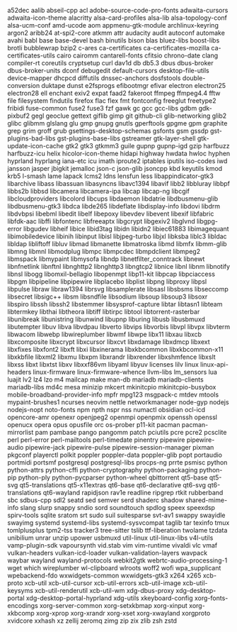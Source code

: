 a52dec
aalib
abseil-cpp
acl
adobe-source-code-pro-fonts
adwaita-cursors
adwaita-icon-theme
alacritty
alsa-card-profiles
alsa-lib
alsa-topology-conf
alsa-ucm-conf
amd-ucode
aom
appmenu-gtk-module
archlinux-keyring
argon2
aribb24
at-spi2-core
atkmm
attr
audacity
audit
autoconf
automake
avahi
babl
base
base-devel
bash
binutils
bison
blas
bluez-libs
boost-libs
brotli
bubblewrap
bzip2
c-ares
ca-certificates
ca-certificates-mozilla
ca-certificates-utils
cairo
cairomm
cantarell-fonts
cfitsio
chrono-date
clang
compiler-rt
coreutils
cryptsetup
curl
dav1d
db
db5.3
dbus
dbus-broker
dbus-broker-units
dconf
debugedit
default-cursors
desktop-file-utils
device-mapper
dhcpcd
diffutils
dnssec-anchors
dosfstools
double-conversion
duktape
dunst
e2fsprogs
efibootmgr
efivar
electron
electron25
electron28
ell
enchant
exiv2
expat
faad2
fakeroot
ffmpeg
ffmpeg4.4
fftw
file
filesystem
findutils
firefox
flac
flex
fmt
fontconfig
freeglut
freetype2
fribidi
fuse-common
fuse2
fuse3
fzf
gawk
gc
gcc
gcc-libs
gdbm
gdk-pixbuf2
gegl
geoclue
gettext
giflib
gimp
git
github-cli
glib-networking
glib2
glibc
glibmm
glslang
glu
gmp
gnupg
gnutls
gperftools
gpgme
gpm
graphite
grep
grim
groff
grub
gsettings-desktop-schemas
gsfonts
gsm
gssdp
gst-plugins-bad-libs
gst-plugins-base-libs
gstreamer
gtk-layer-shell
gtk-update-icon-cache
gtk2
gtk3
gtkmm3
guile
gupnp
gupnp-igd
gzip
harfbuzz
harfbuzz-icu
helix
hicolor-icon-theme
hidapi
highway
hwdata
hwloc
hyphen
hyprland
hyprlang
iana-etc
icu
imath
iproute2
iptables
iputils
iso-codes
iwd
jansson
jasper
jbigkit
jemalloc
json-c
json-glib
jsoncpp
kbd
keyutils
kmod
krb5
l-smash
lame
lapack
lcms2
ldns
lensfun
less
libappindicator-gtk3
libarchive
libass
libassuan
libasyncns
libavc1394
libavif
libb2
libbluray
libbpf
libbs2b
libbsd
libcamera
libcamera-ipa
libcap
libcap-ng
libcgif
libcloudproviders
libcolord
libcups
libdaemon
libdatrie
libdbusmenu-glib
libdbusmenu-gtk3
libdca
libde265
libdeflate
libdisplay-info
libdovi
libdrm
libdvbpsi
libebml
libedit
libelf
libepoxy
libevdev
libevent
libexif
libfabric
libfdk-aac
libffi
libfontenc
libfreeaptx
libgcrypt
libgexiv2
libglvnd
libgpg-error
libgudev
libheif
libice
libid3tag
libidn
libidn2
libiec61883
libimagequant
libimobiledevice
libinih
libinput
libisl
libjpeg-turbo
libjxl
libksba
liblc3
libldac
libldap
libliftoff
libluv
libmad
libmanette
libmatroska
libmd
libmfx
libmm-glib
libmng
libmnl
libmodplug
libmpc
libmpcdec
libmpdclient
libmpeg2
libmspack
libmypaint
libmysofa
libndp
libnetfilter_conntrack
libnewt
libnfnetlink
libnftnl
libnghttp2
libnghttp3
libngtcp2
libnice
libnl
libnm
libnotify
libnsl
libogg
libomxil-bellagio
libopenmpt
libp11-kit
libpcap
libpciaccess
libpgm
libpipeline
libpipewire
libplacebo
libplist
libpng
libproxy
libpsl
libpulse
libraw
libraw1394
librsvg
libsamplerate
libsasl
libsbsms
libseccomp
libsecret
libsigc++
libsm
libsndfile
libsodium
libsoup
libsoup3
libsoxr
libspiro
libssh
libssh2
libstemmer
libsysprof-capture
libtar
libtasn1
libteam
libtermkey
libthai
libtheora
libtiff
libtirpc
libtool
libtorrent-rasterbar
libunibreak
libunistring
libunwind
libupnp
liburing
libusb
libusbmuxd
libutempter
libuv
libva
libvdpau
libverto
libvips
libvorbis
libvpl
libvpx
libvterm
libwacom
libwebp
libwireplumber
libwmf
libwpe
libx11
libxau
libxcb
libxcomposite
libxcrypt
libxcursor
libxcvt
libxdamage
libxdmcp
libxext
libxfixes
libxfont2
libxft
libxi
libxinerama
libxkbcommon
libxkbcommon-x11
libxkbfile
libxml2
libxmu
libxpm
libxrandr
libxrender
libxshmfence
libxslt
libxss
libxt
libxtst
libxv
libxxf86vm
libyaml
libyuv
licenses
lilv
linux
linux-api-headers
linux-firmware
linux-firmware-whence
llvm-libs
lm_sensors
lua
luajit
lv2
lz4
lzo
m4
mailcap
make
man-db
mariadb
mariadb-clients
mariadb-libs
md4c
mesa
minizip
mkcert
mkinitcpio
mkinitcpio-busybox
mobile-broadband-provider-info
mpfr
mpg123
msgpack-c
mtdev
mtools
mypaint-brushes1
ncurses
neovim
nettle
networkmanager
node-gyp
nodejs
nodejs-nopt
noto-fonts
npm
npth
nspr
nss
numactl
obsidian
ocl-icd
opencore-amr
openexr
openjpeg2
openmpi
openpmix
openssh
openssl
openucx
opera
opus
opusfile
orc
os-prober
p11-kit
pacman
pacman-mirrorlist
pam
pambase
pango
pangomm
patch
pciutils
pcre
pcre2
pcsclite
perl
perl-error
perl-mailtools
perl-timedate
pinentry
pipewire
pipewire-audio
pipewire-jack
pipewire-pulse
pipewire-session-manager
pixman
pkgconf
playerctl
polkit
poppler
poppler-data
poppler-glib
popt
portaudio
portmidi
portsmf
postgresql
postgresql-libs
procps-ng
prrte
psmisc
python
python-attrs
python-cffi
python-cryptography
python-packaging
python-pip
python-ply
python-pycparser
python-wheel
qbittorrent
qt5-base
qt5-svg
qt5-translations
qt5-x11extras
qt6-base
qt6-declarative
qt6-svg
qt6-translations
qt6-wayland
rapidjson
rav1e
readline
ripgrep
rtkit
rubberband
sbc
sdbus-cpp
sdl2
seatd
sed
semver
serd
shaderc
shadow
shared-mime-info
slang
slurp
snappy
sndio
sord
soundtouch
spdlog
speex
speexdsp
spirv-tools
sqlite
sratom
srt
sudo
suil
suitesparse
svt-av1
swappy
swayidle
swayimg
systemd
systemd-libs
systemd-sysvcompat
taglib
tar
texinfo
tmux
tomlplusplus
tpm2-tss
tracker3
tree-sitter
tslib
ttf-liberation
twolame
tzdata
unibilium
unrar
unzip
upower
usbmuxd
util-linux
util-linux-libs
v4l-utils
vamp-plugin-sdk
vapoursynth
vid.stab
vim
vim-runtime
vivaldi
vlc
vmaf
vulkan-headers
vulkan-icd-loader
vulkan-validation-layers
wavpack
waybar
wayland
wayland-protocols
webkit2gtk
webrtc-audio-processing-1
wget
which
wireplumber
wl-clipboard
wlroots
woff2
wofi
wpa_supplicant
wpebackend-fdo
wxwidgets-common
wxwidgets-gtk3
x264
x265
xcb-proto
xcb-util
xcb-util-cursor
xcb-util-errors
xcb-util-image
xcb-util-keysyms
xcb-util-renderutil
xcb-util-wm
xdg-dbus-proxy
xdg-desktop-portal
xdg-desktop-portal-hyprland
xdg-utils
xkeyboard-config
xorg-fonts-encodings
xorg-server-common
xorg-setxkbmap
xorg-xinput
xorg-xkbcomp
xorg-xprop
xorg-xrandr
xorg-xset
xorg-xwayland
xorgproto
xvidcore
xxhash
xz
zellij
zeromq
zimg
zip
zix
zlib
zsh
zstd
